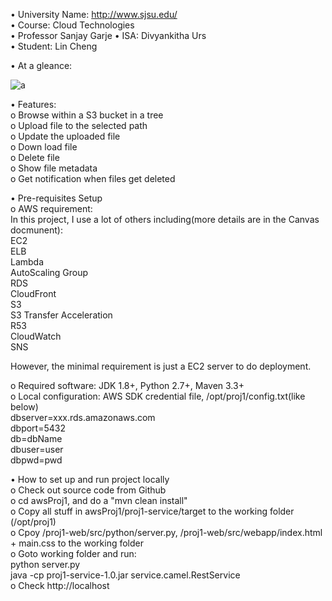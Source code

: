 •	University Name: http://www.sjsu.edu/  
•	Course: Cloud Technologies  
•	Professor Sanjay Garje 
•	ISA: Divyankitha Urs  
•	Student: Lin Cheng  
  
•	At a gleance:  
  
![a](https://github.com/xzchenglin/sjsu/blob/master/awsProj1/sc.png)  
  
•	Features:  
   o Browse within a S3 bucket in a tree  
   o	Upload file to the selected path  
   o	Update the uploaded file  
   o	Down load file  
   o	Delete file  
   o	Show file metadata  
   o	Get notification when files get deleted  

•	Pre-requisites Setup  
   o	AWS requirement:  
    In this project, I use a lot of others including(more details are in the Canvas docmunent):  
      EC2  
      ELB  
      Lambda  
      AutoScaling Group  
      RDS  
      CloudFront  
      S3  
      S3 Transfer Acceleration  
      R53  
      CloudWatch  
      SNS  
      
   However, the minimal requirement is just a EC2 server to do deployment.   
  
   o	Required software: JDK 1.8+, Python 2.7+, Maven 3.3+  
   o	Local configuration: AWS SDK credential file, /opt/proj1/config.txt(like below)  
      dbserver=xxx.rds.amazonaws.com  
      dbport=5432  
      db=dbName  
      dbuser=user  
      dbpwd=pwd  
  
•	How to set up and run project locally  
   o	Check out source code from Github  
   o	cd awsProj1, and do a "mvn clean install"  
   o	Copy all stuff in awsProj1/proj1-service/target to the working folder (/opt/proj1)  
   o	Cpoy /proj1-web/src/python/server.py, /proj1-web/src/webapp/index.html + main.css to the working folder  
   o	Goto working folder and run:  
       python server.py  
       java -cp proj1-service-1.0.jar  service.camel.RestService  
   o	Check http://localhost
 


